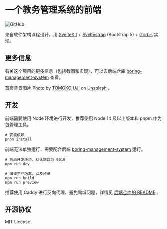 # 一个教务管理系统的前端

![GitHub](https://img.shields.io/github/license/Lifeni/boring-management-system-web)

来自软件架构课程设计，用 [SvelteKit](https://kit.svelte.dev/) + [Sveltestrap](https://sveltestrap.js.org/?path=/story/components--get-started) (Bootstrap 5) + [Grid.js](https://gridjs.io/) 实现。

## 更多信息

有关这个项目的更多信息（包括截图和实现），可以去后端仓库 [boring-management-system](https://github.com/Lifeni/boring-management-system) 查看。

首页背景图片 Photo by <a href="https://unsplash.com/@ujitomo?utm_source=unsplash&utm_medium=referral&utm_content=creditCopyText">TOMOKO UJI</a> on <a href="https://unsplash.com/s/photos/sakura?utm_source=unsplash&utm_medium=referral&utm_content=creditCopyText">Unsplash</a> 。

## 开发

前端需要使用 Node 环境进行开发，推荐使用 Node 14 及以上版本和 pnpm 作为包管理工具。

```shell
# 安装依赖
pnpm install
```

前端无法单独运行，需要配合后端 [boring-management-system](https://github.com/Lifeni/boring-management-system) 运行。

```shell
# 启动开发环境，默认端口为 6010
npm run dev
```

```shell
# 编译生产版本，以及预览
npm run build
npm run preview
```

推荐使用 Caddy 进行反向代理，避免跨域问题，详情见 [后端仓库的 README](https://github.com/Lifeni/boring-management-system#%E8%B7%A8%E5%9F%9F%E9%97%AE%E9%A2%98%E4%B8%8E%E5%8F%8D%E5%90%91%E4%BB%A3%E7%90%86) 。



## 开源协议

MIT License
